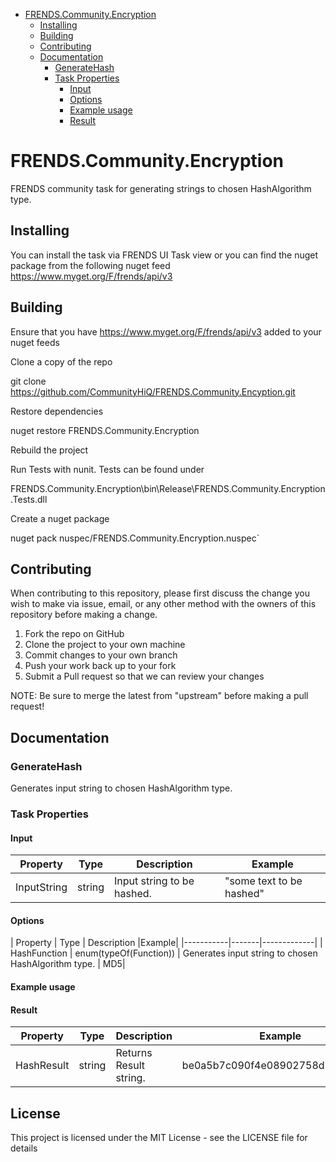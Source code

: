 - [FRENDS.Community.Encryption](#frends.community.encryption)
   - [Installing](#installing)
   - [Building](#building)
   - [Contributing](#contributing)
   - [Documentation](#documentation)
     - [GenerateHash](#generateHash)
	 - [Task Properties](#taskproperties)
	   - [Input](#input)
	   - [Options](#options)
	   - [Example usage](#exampleusage)
	   - [Result](#result)

# FRENDS.Community.Encryption
FRENDS community task for generating strings to chosen HashAlgorithm type.

## Installing
You can install the task via FRENDS UI Task view or you can find the nuget package from the following nuget feed
https://www.myget.org/F/frends/api/v3

## Building
Ensure that you have https://www.myget.org/F/frends/api/v3 added to your nuget feeds

Clone a copy of the repo

git clone https://github.com/CommunityHiQ/FRENDS.Community.Encyption.git

Restore dependencies

nuget restore FRENDS.Community.Encryption

Rebuild the project

Run Tests with nunit. Tests can be found under

FRENDS.Community.Encryption\bin\Release\FRENDS.Community.Encryption.Tests.dll

Create a nuget package

nuget pack nuspec/FRENDS.Community.Encryption.nuspec`

## Contributing
When contributing to this repository, please first discuss the change you wish to make via issue, email, or any other method with the owners of this repository before making a change.

1. Fork the repo on GitHub
2. Clone the project to your own machine
3. Commit changes to your own branch
4. Push your work back up to your fork
5. Submit a Pull request so that we can review your changes

NOTE: Be sure to merge the latest from "upstream" before making a pull request!

## Documentation

### GenerateHash

Generates input string to chosen HashAlgorithm type.

### Task Properties

#### Input
| Property  | Type  | Description |Example|
|-----------|-------|-------------|-------|
| InputString  | string | Input string to be hashed. | "some text to be hashed"|

#### Options
| Property  | Type  | Description |Example|
|-----------|-------|-------------|
| HashFunction  | enum(typeOf(Function)) | Generates input string to chosen HashAlgorithm type. | MD5|

#### Example usage

#### Result
| Property  | Type  | Description |Example|
|-----------|-------|-------------|-------|
| HashResult| string  | Returns Result string. |be0a5b7c090f4e08902758d79cf1c9d2 |

## License
This project is licensed under the MIT License - see the LICENSE file for details